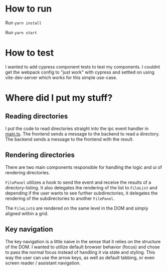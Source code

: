 # How to run

Run `yarn install`

Run `yarn start`

# How to test

I wanted to add cypress component tests to test my components. I couldnt get the webpack config to "just work" with cypress and settled on using vite-dev-server which works for this simple use-case.

# Where did I put my stuff?

## Reading directories

I put the code to read directories straight into the ipc event handler in [main.ts](./src/main/main.ts). The frontend sends a message to the backend to read a directory. The backend sends a message to the frontend with the result.

## Rendering directories

There are two main components responsible for handling the logic and ui of rendering directories.

`FilePanel` utilizes a hook to send the event and receive the results of a directory-listing. It also delegates the rendering of the list to `FileList` and depending if the user wants to see further subdirectories, it delegates the rendering of the subdirectories to another `FilePanel`.

The `FileList`s are rendered on the same level in the DOM and simply aligned within a grid.

## Key navigation

The key navigation is a little naive in the sense that it relies on the structure of the DOM. I wanted to utilize default browser behavior (focus) and chose to pass the normal focus instead of handling it via state and styling. This way the user can use the arrow keys, as well as default tabbing, or even screen reader / assistant navigation.
